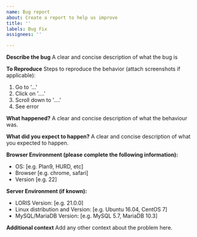 ```yaml
---
name: Bug report
about: Create a report to help us improve
title: ''
labels: Bug Fix
assignees: ''

---
```


**Describe the bug**
A clear and concise description of what the bug is

**To Reproduce**
Steps to reproduce the behavior (attach screenshots if applicable):
1. Go to '...'
2. Click on '....'
3. Scroll down to '....'
4. See error

**What happened?**
A clear and concise description of what the behaviour was. 

**What did you expect to happen?**
A clear and concise description of what you expected to happen.

**Browser Environment (please complete the following information):**
- OS: [e.g. Plan9, HURD, etc]
- Browser [e.g. chrome, safari]
- Version [e.g. 22]

**Server Environment (if known):**
- LORIS Version: [e.g. 21.0.0]
- Linux distribution and Version: [e.g. Ubuntu 16.04, CentOS 7]
- MySQL/MariaDB Version: [e.g. MySQL 5.7, MariaDB 10.3]

**Additional context**
Add any other context about the problem here.
